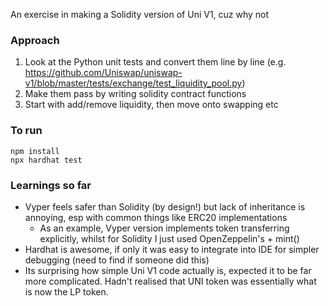 An exercise in making a Solidity version of Uni V1, cuz why not

### Approach

1. Look at the Python unit tests and convert them line by line (e.g. https://github.com/Uniswap/uniswap-v1/blob/master/tests/exchange/test_liquidity_pool.py)
2. Make them pass by writing solidity contract functions
3. Start with add/remove liquidity, then move onto swapping etc

### To run

```
npm install
npx hardhat test
```

### Learnings so far

* Vyper feels safer than Solidity (by design!) but lack of inheritance is annoying, esp with common things like ERC20 implementations
  * As an example, Vyper version implements token transferring explicitly, whilst for Solidity I just used OpenZeppelin's + mint()
* Hardhat is awesome, if only it was easy to integrate into IDE for simpler debugging (need to find if someone did this)
* Its surprising how simple Uni V1 code actually is, expected it to be far more complicated. Hadn't realised that UNI token was essentially what is now the LP token.